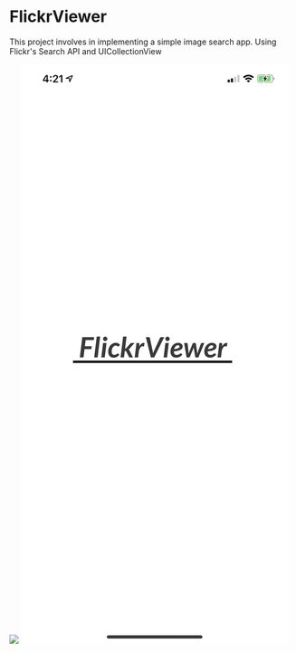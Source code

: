 # FlickrViewer
This project involves in implementing a simple image search app. Using Flickr's Search API and UICollectionView

![](flickrviewergif.gif)
![](flickrviewer_logo.png)
